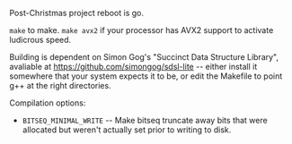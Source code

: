 Post-Christmas project reboot is go.

`make` to make. `make avx2` if your processor has AVX2 support to
activate ludicrous speed.

Building is dependent on Simon Gog's "Succinct Data Structure Library",
avaliable at https://github.com/simongog/sdsl-lite -- either install it
somewhere that your system expects it to be, or edit the Makefile to
point g++ at the right directories.

Compilation options:

* `BITSEQ_MINIMAL_WRITE` -- Make bitseq truncate away bits that were
allocated but weren't actually set prior to writing to disk.
